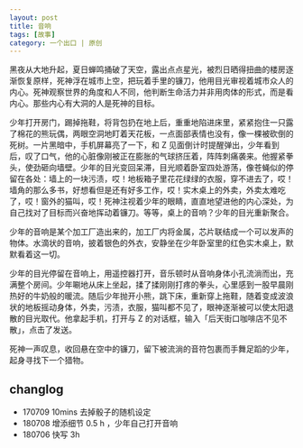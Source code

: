```yaml
---
layout: post
title: 音响
tags: [故事]
category: 一个出口 | 原创
---
```


黑夜从大地升起，夏日蝉鸣捅破了天空，露出点点星光，被烈日晒得扭曲的楼房逐渐恢复原样，死神浮在城市上空，把玩着手里的镰刀，他用目光审视着城市众人的内心。死神观察世界的角度和人不同，他判断生命活力并非用肉体的形式，而是看内心。那些内心有大洞的人是死神的目标。

少年打开房门，踢掉拖鞋，将背包扔在地上后，重重地陷进床里，紧紧抱住一只露了棉花的熊玩偶，两眼空洞地盯着天花板，一点面部表情也没有，像一棵被砍倒的死树。一片黑暗中，手机屏幕亮了一下，和 Z 见面倒计时提醒弹出，少年看到后，叹了口气，他的心脏像刚被正在膨胀的气球挤压着，阵阵刺痛袭来。他握紧拳头，使劲砸向墙壁。少年的目光变回呆滞，目光顺着卧室四处游荡，像苍蝇似的停留在各处：墙上的一块污渍，哎！地板箱子里花花绿绿的衣服，穿不进去了，哎！墙角的那么多书，好想看但是还有好多工作，哎！实木桌上的外卖，外卖太难吃了，哎！窗外的猫叫，哎！死神注视着少年的眼睛，直直地望进他的内心深处，为自己找对了目标而兴奋地挥动着镰刀。等等，桌上的音响？少年的目光重新聚合。

少年的音响是某个加工厂造出来的，加工厂内将金属，芯片联结成一个可以发声的物体。水滴状的音响，披着银色的外衣，安静坐在少年卧室里的红色实木桌上，默默看着这一切。

少年的目光停留在音响上，用遥控器打开，音乐顿时从音响身体小孔流淌而出，充满整个房间。少年唰地从床上坐起，揉了揉刚刚打疼的拳头，心里感到一股早晨刚热好的牛奶般的暖流。随后少年抛开小熊，跳下床，重新穿上拖鞋，随着变成波浪状的地板摇动身体，外卖，污渍，衣服，猫叫都不见了，眼神逐渐被可以使太阳退散的目光取代。他拿起手机，打开与 Z 的对话框，输入「后天街口咖啡店不见不散」，点击了发送。

死神一声叹息，收回悬在空中的镰刀，留下被流淌的音符包裹而手舞足蹈的少年，起身寻找下一个猎物。


## changlog
- 170709 10mins 去掉骰子的随机设定
- 180708 增添细节 0.5 h ，少年自己打开音响
- 180706 快写 3h
